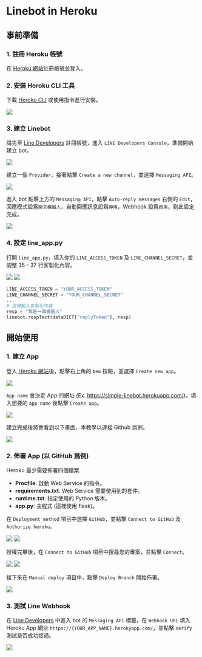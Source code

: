 # Linebot in Heroku

## 事前準備

### 1. 註冊 Heroku 帳號

在 [Heroku 網站](https://www.heroku.com)註冊帳號並登入。

### 2. 安裝 Heroku CLI 工具

下載 [Heroku CLI](https://devcenter.heroku.com/articles/heroku-cli) 或使用指令進行安裝。

![](./img/img01.png)

### 3. 建立 Linebot

請先至 [Line Developers](https://developers.line.biz/zh-hant/) 註冊帳號，進入 `LINE Developers Console`，準備開始建立 bot。

![](./img/img02.png)

建立一個 `Provider`，接著點擊 `Create a new channel`，並選擇 `Messaging API`。

![](./img/img03.png)

進入 bot 點擊上方的 `Messaging API`，點擊 `Auto-reply messages` 右側的 `Edit`，回應模式設爲`聊天機器人`，自動回應訊息設爲`停用`，Webhook 設爲`啟用`，到此設定完成。

![](./img/img04.png)

### 4. 設定 line_app.py

打開 `line_app.py`，填入你的 `LINE_ACCESS_TOKEN` 及 `LINE_CHANNEL_SECRET`，並調整 35 - 37 行客製化內容。

![](./img/img05.png)
![](./img/img06.png)

```python
LINE_ACCESS_TOKEN = "YOUR_ACCESS_TOKEN"
LINE_CHANNEL_SECRET = "YOUR_CHANNEL_SECRET"
...
# 這裡輸入客製化內容
resp = "我是一個機器人"
linebot.respText(dataDICT["replyToken"], resp)
```

## 開始使用

### 1. 建立 App

登入 [Heroku 網站](https://www.heroku.com)後，點擊右上角的 `New` 按鈕，並選擇 `Create new app`。

![](./img/img07.png)

`App name` 會決定 App 的網址 (Ex. https://simple-linebot.herokuapp.com/)，填入想要的 `App name` 後點擊 `Create app`。

![](./img/img08.png)

建立完成後將會看到以下畫面，本教學以連接 Github 爲例。

![](./img/img09.png)

### 2. 佈署 App (以 GitHub 爲例)

Heroku 最少需要佈署四個檔案

- **Procfile**: 啟動 Web Service 的指令。
- **requirements.txt**: Web Service 需要使用到的套件。
- **runtime.txt**: 指定使用的 Python 版本。
- **app.py**: 主程式 (這裡使用 flask)。

在 `Deployment method` 項目中選擇 `GitHub`，並點擊 `Connect to GitHub` 及 `Authorize heroku`。

![](./img/img10.png)
![](./img/img11.png)

授權完畢後，在 `Connect to GitHub` 項目中搜尋您的專案，並點擊 `Connect`。

![](./img/img12.png)
![](./img/img13.png)

接下來在 `Manual deploy` 項目中，點擊 `Deploy Branch` 開始佈署。

![](./img/img14.png)

### 3. 測試 Line Webhook

在 [Line Developers](https://developers.line.biz/zh-hant/) 中進入 bot 的 `Messaging API` 標籤，在 `Webhook URL` 填入 Heroku App 網址 `https://{YOUR_APP_NAME}.herokyapp.com/`，並點擊 `Verify` 測試是否成功接通。

![](./img/img15.png)